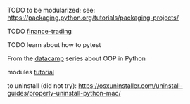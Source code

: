 TODO to be modularized;  see: https://packaging.python.org/tutorials/packaging-projects/


TODO [finance-trading](https://www.datacamp.com/community/tutorials/finance-python-trading)

TODO learn about how to pytest


From the [datacamp](https://www.datacamp.com/community/tutorials/python-oop-tutorial) series about OOP in Python

modules [tutorial](https://realpython.com/python-modules-packages)


to uninstall (did not try): https://osxuninstaller.com/uninstall-guides/properly-uninstall-python-mac/
